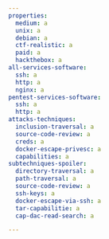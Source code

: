 ```yaml
---
properties:
  medium: a
  unix: a
  debian: a
  ctf-realistic: a
  paid: a
  hackthebox: a
all-services-software:
  ssh: a
  http: a
  nginx: a
pentest-services-software:
  ssh: a
  http: a
attacks-techniques:
  inclusion-traversal: a
  source-code-review: a
  creds: a
  docker-escape-privesc: a
  capabilities: a
subtechniques-spoiler:
  directory-traversal: a
  path-traversal: a
  source-code-review: a
  ssh-keys: a
  docker-escape-via-ssh: a
  tar-capabilitie: a
  cap-dac-read-search: a

---
```

